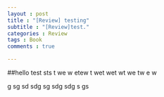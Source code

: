 ```yaml
---
layout : post
title : "[Review] testing"
subtitle : "[Review]test."
categories : Review
tags : Book
comments : true

---
```

##hello test
sts
t
we
w
etew
t
wet
wet
wt
we
tw
e
w


g
sg
sd
sdg
sg
sdg
sdg
s
gs
